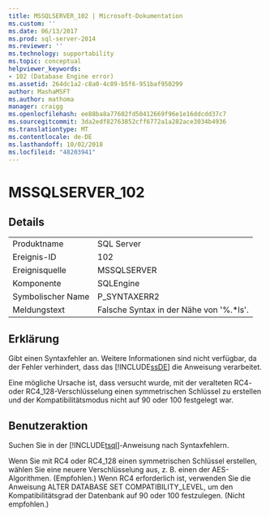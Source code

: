 ```yaml
---
title: MSSQLSERVER_102 | Microsoft-Dokumentation
ms.custom: ''
ms.date: 06/13/2017
ms.prod: sql-server-2014
ms.reviewer: ''
ms.technology: supportability
ms.topic: conceptual
helpviewer_keywords:
- 102 (Database Engine error)
ms.assetid: 264dc1a2-c8a0-4c89-b5f6-951baf950299
author: MashaMSFT
ms.author: mathoma
manager: craigg
ms.openlocfilehash: ee88ba8a77602fd50412669f96e1e16ddcdd37c7
ms.sourcegitcommit: 3da2edf82763852cff6772a1a282ace3034b4936
ms.translationtype: MT
ms.contentlocale: de-DE
ms.lasthandoff: 10/02/2018
ms.locfileid: "48203941"
---
```

# <a name="mssqlserver102"></a>MSSQLSERVER_102
    
## <a name="details"></a>Details  
  
|||  
|-|-|  
|Produktname|SQL Server|  
|Ereignis-ID|102|  
|Ereignisquelle|MSSQLSERVER|  
|Komponente|SQLEngine|  
|Symbolischer Name|P_SYNTAXERR2|  
|Meldungstext|Falsche Syntax in der Nähe von '%.*ls'.|  
  
## <a name="explanation"></a>Erklärung  
 Gibt einen Syntaxfehler an. Weitere Informationen sind nicht verfügbar, da der Fehler verhindert, dass das [!INCLUDE[ssDE](../../includes/ssde-md.md)] die Anweisung verarbeitet.  
  
 Eine mögliche Ursache ist, dass versucht wurde, mit der veralteten RC4- oder RC4_128-Verschlüsselung einen symmetrischen Schlüssel zu erstellen und der Kompatibilitätsmodus nicht auf 90 oder 100 festgelegt war.  
  
## <a name="user-action"></a>Benutzeraktion  
 Suchen Sie in der [!INCLUDE[tsql](../../includes/tsql-md.md)]-Anweisung nach Syntaxfehlern.  
  
 Wenn Sie mit RC4 oder RC4_128 einen symmetrischen Schlüssel erstellen, wählen Sie eine neuere Verschlüsselung aus, z. B. einen der AES-Algorithmen. (Empfohlen.) Wenn RC4 erforderlich ist, verwenden Sie die Anweisung ALTER DATABASE SET COMPATIBILITY_LEVEL, um den Kompatibilitätsgrad der Datenbank auf 90 oder 100 festzulegen. (Nicht empfohlen.)  
  
  
